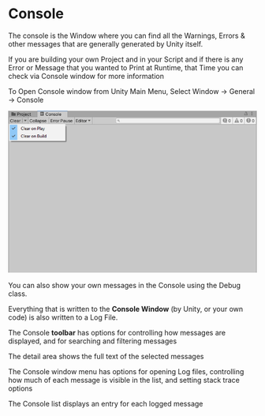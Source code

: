 #  Console

The console is the Window where you can find all the Warnings, Errors & other messages that are generally generated by Unity itself.

If you are building your own Project and in your Script and if there is any Error or Message that you wanted to Print at Runtime, that Time you can check via Console window for more information

To Open Console window from Unity Main Menu, Select Window → General → Console
    
![Console](./Images/Console.png)
    
You can also show your own messages in the Console using the Debug class.

Everything that is written to the **Console Window** (by Unity, or your own code) is also written to a Log File.

The Console **toolbar** has options for controlling how messages are displayed, and for searching and filtering messages

The detail area shows the full text of the selected messages

The Console window menu has options for opening Log files, controlling how much of each message is visible in the list, and setting stack trace options

The Console list displays an entry for each logged message
